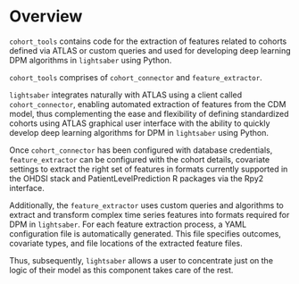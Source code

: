 
# Overview

`cohort_tools` contains code for the extraction of features related to cohorts defined via ATLAS or custom queries and used for developing deep learning DPM algorithms in `lightsaber` using Python.

`cohort_tools` comprises of `cohort_connector` and `feature_extractor`.

`lightsaber` integrates naturally with ATLAS using a client called `cohort_connector`, enabling automated extraction of features from the CDM  model, thus complementing the ease and flexibility of defining standardized cohorts using ATLAS graphical user interface with the ability to quickly develop deep learning algorithms for DPM in `lightsaber` using Python.

Once `cohort_connector` has been configured with database credentials, `feature_extractor` can be configured with the cohort details, covariate settings to extract the right set of features in formats currently supported in the OHDSI stack  and PatientLevelPrediction R packages via the Rpy2 interface.

Additionally, the `feature_extractor` uses custom queries and algorithms to extract and transform complex time series features into formats required for DPM in `lightsaber`. For each feature extraction process, a YAML configuration file is automatically generated. This file specifies outcomes, covariate types, and file locations of the extracted feature files. 

Thus, subsequently, `lightsaber` allows a user to concentrate just on the logic of their model as this component takes care of the rest.